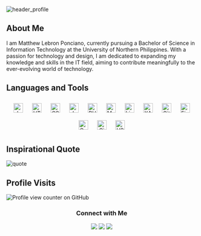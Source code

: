 ![header_profile](https://github.com/user-attachments/assets/3fc5b994-521f-4d73-94de-bd94ec6c6b0b)
## About Me
<p>I am Matthew Lebron Ponciano, currently pursuing a Bachelor of Science in Information Technology at the University of Northern Philippines. With a passion for technology and design, I am dedicated to expanding my knowledge and skills in the IT field, aiming to contribute meaningfully to the ever-evolving world of technology.</p>

## Languages and Tools
<div align="center">  
<a href="https://www.java.com/" target="_blank"><img style="margin: 10px" src="https://static.wikia.nocookie.net/gamia_archive_gamepedia_en/images/6/63/Java_avatar.png/revision/latest?cb=20181217204549" alt="Java" height="25" /></a>  
<a href="https://en.wikipedia.org/wiki/HTML5" target="_blank"><img style="margin: 10px" src="https://upload.wikimedia.org/wikipedia/commons/thumb/6/61/HTML5_logo_and_wordmark.svg/1024px-HTML5_logo_and_wordmark.svg.png" alt="HTML5" height="25" /></a>  
<a href="https://en.wikipedia.org/wiki/CSS" target="_blank"><img style="margin: 10px" src="https://upload.wikimedia.org/wikipedia/commons/thumb/d/d5/CSS3_logo_and_wordmark.svg/363px-CSS3_logo_and_wordmark.svg.png" alt="CSS3" height="25" /></a>  
<a href="https://www.javascript.com/" target="_blank"><img style="margin: 10px" src="https://upload.wikimedia.org/wikipedia/commons/thumb/6/6a/JavaScript-logo.png/600px-JavaScript-logo.png" alt="JavaScript" height="25" /></a>  
<a href="https://www.php.net/" target="_blank"><img style="margin: 10px" src="https://upload.wikimedia.org/wikipedia/commons/thumb/2/27/PHP-logo.svg/711px-PHP-logo.svg.png?20180502235434" alt="PHP" height="25" /></a>  
<a href="https://www.mysql.com/" target="_blank"><img style="margin: 10px" src="https://upload.wikimedia.org/wikipedia/en/thumb/d/dd/MySQL_logo.svg/1920px-MySQL_logo.svg.png" alt="MySQL" height="25" /></a>  
<a href="https://www.linux.org/" target="_blank"><img style="margin: 10px" src="https://upload.wikimedia.org/wikipedia/commons/thumb/3/35/Tux.svg/1024px-Tux.svg.png" alt="Linux" height="25" /></a>  
<a href="https://www.apachefriends.org/" target="_blank"><img style="margin: 10px" src="https://cdn2.iconfinder.com/data/icons/pack1-baco-flurry-icons-style/512/XAMPP.png" alt="XAMPP" height="25" /></a>  
<a href="https://github.com/" target="_blank"><img style="margin: 10px" src="https://book.git-scm.com/images/logos/downloads/Git-Icon-1788C.png" alt="Git" height="25" /></a>  
<a href="https://www.figma.com/" target="_blank"><img style="margin: 10px" src="https://upload.wikimedia.org/wikipedia/commons/thumb/3/33/Figma-logo.svg/400px-Figma-logo.svg.png" alt="Figma" height="25" /></a> 
<a href="https://www.canva.com/" target="_blank"><img style="margin: 10px" src="https://upload.wikimedia.org/wikipedia/commons/thumb/0/08/Canva_icon_2021.svg/600px-Canva_icon_2021.svg.png?20220821125247" alt="Canva" height="25" /></a> 
<a href="https://www.gimp.org/" target="_blank"><img style="margin: 10px" src="https://upload.wikimedia.org/wikipedia/commons/thumb/4/45/The_GIMP_icon_-_gnome.svg/1024px-The_GIMP_icon_-_gnome.svg.png" alt="Gimp" height="25" /></a>
<a href="https://code.visualstudio.com/" target="_blank"><img style="margin: 10px" src="https://upload.wikimedia.org/wikipedia/commons/thumb/9/9a/Visual_Studio_Code_1.35_icon.svg/512px-Visual_Studio_Code_1.35_icon.svg.png" alt="VSCODE" height="25" /></a> 
</div>  

## Inspirational Quote
![quote](https://github.com/user-attachments/assets/9272efd1-ae41-4e0f-bac6-4c2ade4a6dc4)

## Profile Visits
![Profile view counter on GitHub](https://komarev.com/ghpvc/?username=MLPonciano)

<h3 align="center">Connect with Me</h3>
<div align="center">
<a href="https://www.facebook.com/matthewlebron.ponciano"><img src="https://img.shields.io/badge/Matthew Lebron Ponciano-1877F2?style=for-the-badge&logo=facebook&logoColor=white"></a> <a href="https://discord.com/users/576591168050167830"><img src="https://img.shields.io/badge/nacht.-%237289DA.svg?&style=for-the-badge&logo=discord&logoColor=white"></a> <a href="https://github.com/MLPonciano"><img src="https://img.shields.io/badge/MLPonciano-%23121011.svg?&style=for-the-badge&logo=github&logoColor=white"></a>
</div>
